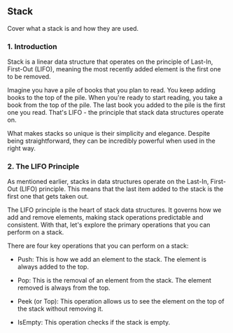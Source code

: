 ## Stack

Cover what a stack is and how they are used.

### 1. Introduction
Stack is a linear data structure that operates on the principle of Last-In, First-Out (LIFO), meaning the most recently added element is the first one to be removed.

Imagine you have a pile of books that you plan to read. You keep adding books to the top of the pile. When you're ready to start reading, you take a book from the top of the pile. The last book you added to the pile is the first one you read. That's LIFO - the principle that stack data structures operate on.

What makes stacks so unique is their simplicity and elegance. Despite being straightforward, they can be incredibly powerful when used in the right way.

### 2. The LIFO Principle 
As mentioned earlier, stacks in data structures operate on the Last-In, First-Out (LIFO) principle. This means that the last item added to the stack is the first one that gets taken out.

The LIFO principle is the heart of stack data structures. It governs how we add and remove elements, making stack operations predictable and consistent. With that, let's explore the primary operations that you can perform on a stack.

There are four key operations that you can perform on a stack:

- Push: This is how we add an element to the stack. The element is always added to the top.

- Pop: This is the removal of an element from the stack. The element removed is always from the top.

- Peek (or Top): This operation allows us to see the element on the top of the stack without removing it.

- IsEmpty: This operation checks if the stack is empty.